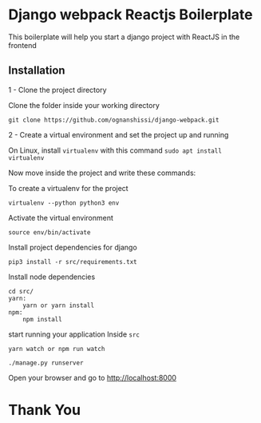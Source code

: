 Django webpack Reactjs Boilerplate
==================================

This boilerplate will help you start a django project with ReactJS in the frontend

Installation
----
1 - Clone the project directory 

Clone the folder inside your working directory

`
git clone https://github.com/ognanshissi/django-webpack.git
`

2 - Create a virtual environment and set the project up and running

On Linux, install `virtualenv` with this command `````sudo apt install virtualenv`````

Now move inside the project and write these commands:

To create a virtualenv for the project

`````
virtualenv --python python3 env
`````

Activate the virtual environment

`````
source env/bin/activate
`````

Install project dependencies for django

`````
pip3 install -r src/requirements.txt
`````

Install node dependencies

````
cd src/
yarn: 
    yarn or yarn install
npm:
    npm install
````

start running your application
Inside `src`
```
yarn watch or npm run watch

./manage.py runserver
```
Open your browser and go to [http://localhost:8000]()


Thank You
=========